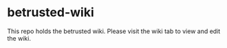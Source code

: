 # betrusted-wiki

This repo holds the betrusted wiki. Please visit the wiki tab to view and edit the wiki.
